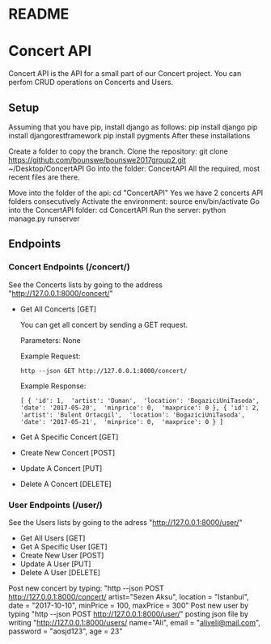 # README

# Concert API
Concert API is the API for a small part of our Concert project. You can perfom CRUD operations on Concerts and Users.

## Setup
Assuming that you have pip, install django as follows:
pip install django
pip install djangorestframework
pip install pygments
After these installations 

Create a folder to copy the branch.
Clone the repository: git clone https://github.com/bounswe/bounswe2017group2.git ~/Desktop/ConcertAPI
Go into the folder: ConcertAPI
All the required, most recent files are there.

Move into the folder of the api: cd "ConcertAPI"
Yes we have 2 concerts API folders consecutively
Activate the environment: source env/bin/activate
Go into the ConcertAPI folder: cd ConcertAPI
Run the server: python manage.py runserver

## Endpoints
### Concert Endpoints (/concert/)
See the Concerts lists by going to the address "http://127.0.0.1:8000/concert/"

* Get All Concerts [GET]

  You can get all concert by sending a GET request. 
  
  Parameters: None
  
  Example Request:
  
  `http --json GET http://127.0.0.1:8000/concert/`
  
  Example Response:
  
  `[
     {
     'id': 1, 
     'artist': 'Duman', 
     'location': 'BogaziciUniTasoda', 
     'date': '2017-05-20', 
     'minprice': 0, 
     'maxprice': 0
     },
     {
     'id': 2, 
     'artist': 'Bulent Ortacgil', 
     'location': 'BogaziciUniTasoda', 
     'date': '2017-05-21', 
     'minprice': 0, 
     'maxprice': 0
     }
   ]`
   
* Get A Specific Concert [GET]
* Create New Concert [POST]
* Update A Concert [PUT]
* Delete A Concert [DELETE]

### User Endpoints (/user/)
See the Users lists by going to the adress "http://127.0.0.1:8000/user/"

* Get All Users [GET]
* Get A Specific User [GET]
* Create New User [POST]
* Update A User [PUT]
* Delete A User [DELETE]

Post new concert by typing: "http --json POST http://127.0.0.1:8000/concert/ artist="Sezen Aksu", location = "Istanbul", date = "2017-10-10", minPrice = 100, maxPrice = 300"
Post new user by typing "http --json POST http://127.0.0.1:8000/user/" posting json file by writing "http://127.0.0.1:8000/users/ name="Ali", email = "aliveli@mail.com", password = "aosjd123", age = 23"

